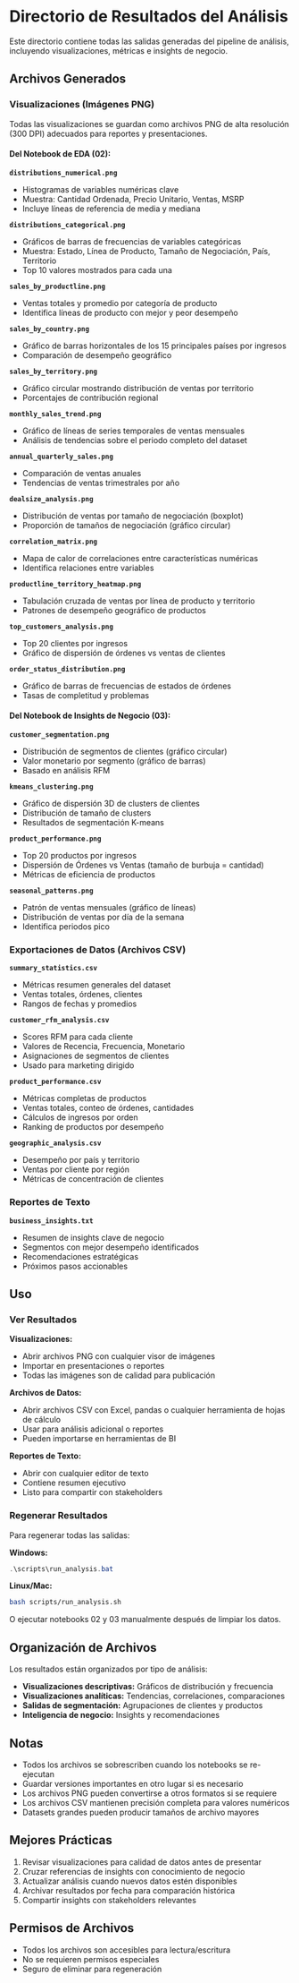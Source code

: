 # Directorio de Resultados del Análisis

Este directorio contiene todas las salidas generadas del pipeline de análisis, incluyendo visualizaciones, métricas e insights de negocio.

## Archivos Generados

### Visualizaciones (Imágenes PNG)

Todas las visualizaciones se guardan como archivos PNG de alta resolución (300 DPI) adecuados para reportes y presentaciones.

#### Del Notebook de EDA (02):

**`distributions_numerical.png`**
- Histogramas de variables numéricas clave
- Muestra: Cantidad Ordenada, Precio Unitario, Ventas, MSRP
- Incluye líneas de referencia de media y mediana

**`distributions_categorical.png`**
- Gráficos de barras de frecuencias de variables categóricas
- Muestra: Estado, Línea de Producto, Tamaño de Negociación, País, Territorio
- Top 10 valores mostrados para cada una

**`sales_by_productline.png`**
- Ventas totales y promedio por categoría de producto
- Identifica líneas de producto con mejor y peor desempeño

**`sales_by_country.png`**
- Gráfico de barras horizontales de los 15 principales países por ingresos
- Comparación de desempeño geográfico

**`sales_by_territory.png`**
- Gráfico circular mostrando distribución de ventas por territorio
- Porcentajes de contribución regional

**`monthly_sales_trend.png`**
- Gráfico de líneas de series temporales de ventas mensuales
- Análisis de tendencias sobre el periodo completo del dataset

**`annual_quarterly_sales.png`**
- Comparación de ventas anuales
- Tendencias de ventas trimestrales por año

**`dealsize_analysis.png`**
- Distribución de ventas por tamaño de negociación (boxplot)
- Proporción de tamaños de negociación (gráfico circular)

**`correlation_matrix.png`**
- Mapa de calor de correlaciones entre características numéricas
- Identifica relaciones entre variables

**`productline_territory_heatmap.png`**
- Tabulación cruzada de ventas por línea de producto y territorio
- Patrones de desempeño geográfico de productos

**`top_customers_analysis.png`**
- Top 20 clientes por ingresos
- Gráfico de dispersión de órdenes vs ventas de clientes

**`order_status_distribution.png`**
- Gráfico de barras de frecuencias de estados de órdenes
- Tasas de completitud y problemas

#### Del Notebook de Insights de Negocio (03):

**`customer_segmentation.png`**
- Distribución de segmentos de clientes (gráfico circular)
- Valor monetario por segmento (gráfico de barras)
- Basado en análisis RFM

**`kmeans_clustering.png`**
- Gráfico de dispersión 3D de clusters de clientes
- Distribución de tamaño de clusters
- Resultados de segmentación K-means

**`product_performance.png`**
- Top 20 productos por ingresos
- Dispersión de Órdenes vs Ventas (tamaño de burbuja = cantidad)
- Métricas de eficiencia de productos

**`seasonal_patterns.png`**
- Patrón de ventas mensuales (gráfico de líneas)
- Distribución de ventas por día de la semana
- Identifica periodos pico

### Exportaciones de Datos (Archivos CSV)

**`summary_statistics.csv`**
- Métricas resumen generales del dataset
- Ventas totales, órdenes, clientes
- Rangos de fechas y promedios

**`customer_rfm_analysis.csv`**
- Scores RFM para cada cliente
- Valores de Recencia, Frecuencia, Monetario
- Asignaciones de segmentos de clientes
- Usado para marketing dirigido

**`product_performance.csv`**
- Métricas completas de productos
- Ventas totales, conteo de órdenes, cantidades
- Cálculos de ingresos por orden
- Ranking de productos por desempeño

**`geographic_analysis.csv`**
- Desempeño por país y territorio
- Ventas por cliente por región
- Métricas de concentración de clientes

### Reportes de Texto

**`business_insights.txt`**
- Resumen de insights clave de negocio
- Segmentos con mejor desempeño identificados
- Recomendaciones estratégicas
- Próximos pasos accionables

## Uso

### Ver Resultados

**Visualizaciones:**
- Abrir archivos PNG con cualquier visor de imágenes
- Importar en presentaciones o reportes
- Todas las imágenes son de calidad para publicación

**Archivos de Datos:**
- Abrir archivos CSV con Excel, pandas o cualquier herramienta de hojas de cálculo
- Usar para análisis adicional o reportes
- Pueden importarse en herramientas de BI

**Reportes de Texto:**
- Abrir con cualquier editor de texto
- Contiene resumen ejecutivo
- Listo para compartir con stakeholders

### Regenerar Resultados

Para regenerar todas las salidas:

**Windows:**
```powershell
.\scripts\run_analysis.bat
```

**Linux/Mac:**
```bash
bash scripts/run_analysis.sh
```

O ejecutar notebooks 02 y 03 manualmente después de limpiar los datos.

## Organización de Archivos

Los resultados están organizados por tipo de análisis:
- **Visualizaciones descriptivas:** Gráficos de distribución y frecuencia
- **Visualizaciones analíticas:** Tendencias, correlaciones, comparaciones
- **Salidas de segmentación:** Agrupaciones de clientes y productos
- **Inteligencia de negocio:** Insights y recomendaciones

## Notas

- Todos los archivos se sobrescriben cuando los notebooks se re-ejecutan
- Guardar versiones importantes en otro lugar si es necesario
- Los archivos PNG pueden convertirse a otros formatos si se requiere
- Los archivos CSV mantienen precisión completa para valores numéricos
- Datasets grandes pueden producir tamaños de archivo mayores

## Mejores Prácticas

1. Revisar visualizaciones para calidad de datos antes de presentar
2. Cruzar referencias de insights con conocimiento de negocio
3. Actualizar análisis cuando nuevos datos estén disponibles
4. Archivar resultados por fecha para comparación histórica
5. Compartir insights con stakeholders relevantes

## Permisos de Archivos

- Todos los archivos son accesibles para lectura/escritura
- No se requieren permisos especiales
- Seguro de eliminar para regeneración

